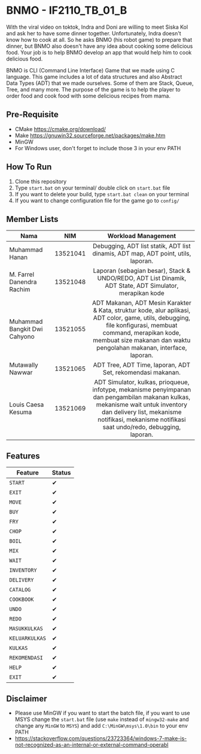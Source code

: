 # BNMO - IF2110_TB_01_B
With the viral video on toktok, Indra and Doni are willing to meet Siska Kol and ask her to have some dinner together. Unfortunately, Indra doesn't know how to cook at all. So he asks BNMO (his robot game) to prepare that dinner, but BNMO also doesn't have any idea about cooking some delicious food. Your job is to help BNMO develop an app that would help him to cook delicious food.

BNMO is CLI (Command Line Interface) Game that we made using C language. This game includes a lot of data structures and also Abstract Data Types (ADT) that we made ourselves. Some of them are Stack, Queue, Tree, and many more. The purpose of the game is to help the player to order food and cook food with some delicious recipes from mama.

## Pre-Requisite
- CMake https://cmake.org/download/
- Make https://gnuwin32.sourceforge.net/packages/make.htm
- MinGW
- For Windows user, don't forget to include those 3 in your env PATH

## How To Run
1. Clone this repository
2. Type `start.bat` on your terminal/ double click on `start.bat` file
3. If you want to delete your build, type `start.bat clean` on your terminal
4. If you want to change configuration file for the game go to `config/` 

## Member Lists
| Nama                           |   NIM    |                                            Workload Management                                                 |
| ------------------------------ | :------: | :------------------------------------------------------------------------------------------------------------: |
| Muhammad Hanan                 | 13521041 | Debugging, ADT list statik, ADT list dinamis, ADT map, ADT point,  utils, laporan.                             |
| M. Farrel Danendra Rachim      | 13521048 | Laporan (sebagian besar), Stack & UNDO/REDO, ADT List Dinamik, ADT State, ADT Simulator, merapikan kode        |
| Muhammad Bangkit Dwi Cahyono	 | 13521055 | ADT Makanan, ADT Mesin Karakter & Kata, struktur kode, alur aplikasi, ADT color, game, utils, debugging, file konfigurasi, membuat command, merapikan kode, membuat size makanan dan waktu pengolahan makanan, interface, laporan.                                         |
| Mutawally Nawwar               | 13521065 | ADT Tree, ADT Time, laporan, ADT Set, rekomendasi makanan.                                                     |
| Louis Caesa Kesuma             | 13521069 | ADT Simulator, kulkas, prioqueue, infotype, mekanisme penyimpanan dan pengambilan makanan kulkas, mekanisme wait untuk inventory dan delivery list, mekanisme notifikasi, mekanisme notifikasi saat undo/redo, debugging, laporan.                                                  |

## Features

| Feature                        | Status            |
| ------------------------------ | ----------------- |
| `START`                        | &#10004;          |
| `EXIT`                         | &#10004;          |
| `MOVE`                         | &#10004;          |
| `BUY`                          | &#10004;          |
| `FRY`                          | &#10004;          |
| `CHOP`                         | &#10004;          |
| `BOIL`                         | &#10004;          |
| `MIX`                          | &#10004;          |
| `WAIT`                         | &#10004;          |
| `INVENTORY`                    | &#10004;          |
| `DELIVERY`                     | &#10004;          |
| `CATALOG`                      | &#10004;          |
| `COOKBOOK`                     | &#10004;          |
| `UNDO`                         | &#10004;          |
| `REDO`                         | &#10004;          |
| `MASUKKULKAS`                  | &#10004;          |
| `KELUARKULKAS`                 | &#10004;          |
| `KULKAS`                       | &#10004;          |
| `REKOMENDASI`                  | &#10004;          |
| `HELP`                         | &#10004;          |
| `EXIT`                         | &#10004;          |

## Disclaimer
- Please use MinGW if you want to start the batch file, if you want to use MSYS change the `start.bat` file (use `make` instead of `mingw32-make` and change any `MinGW` to `MSYS`) and add `C:\MinGW\msys\1.0\bin` to your env PATH
- https://stackoverflow.com/questions/23723364/windows-7-make-is-not-recognized-as-an-internal-or-external-command-operabl
